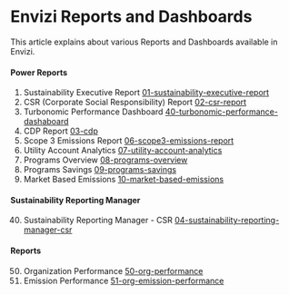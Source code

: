 # Envizi Reports and Dashboards

This article explains about various Reports and Dashboards available in Envizi.

#### Power Reports
1. Sustainability Executive Report  [01-sustainability-executive-report](./01-sustainability-executive-report/)
2. CSR (Corporate Social Responsibility) Report [02-csr-report](./02-csr-report/)
3. Turbonomic Performance Dashboard [40-turbonomic-performance-dashaboard](./40-turbonomic-performance-dashaboard/)
4. CDP Report [03-cdp](./03-cdp/)
5. Scope 3 Emissions Report [06-scope3-emissions-report](./06-scope3-emissions-report/)
6. Utility Account Analytics [07-utility-account-analytics](./07-utility-account-analytics/)
7. Programs Overview [08-programs-overview](./08-programs-overview/)
8. Programs Savings [09-programs-savings](./09-programs-savings/)
9. Market Based Emissions [10-market-based-emissions](./10-market-based-emissions/)

#### Sustainability Reporting Manager 

40. Sustainability Reporting Manager - CSR [04-sustainability-reporting-manager-csr](./04-sustainability-reporting-manager-csr/)


#### Reports 
50. Organization Performance [50-org-performance](./50-org-performance/)
51. Emission Performance [51-org-emission-performance](./51-org-emission-performance/)

